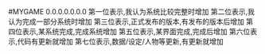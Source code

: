 #MYGAME
0.0.0.0.0.0.0
第一位表示,我认为系统比较完整时增加
第二位表示,我认为完成一部分系统时增加
第三位表示,正式发布的版本,有发布的版本后增加
第四位表示,某系统完成,完成系统增加
第五位表示,某界面完成,完成后增加
第六位表示,代码有更新就增加
第七位表示,数据/设定/人物等更新,有更新就增加
